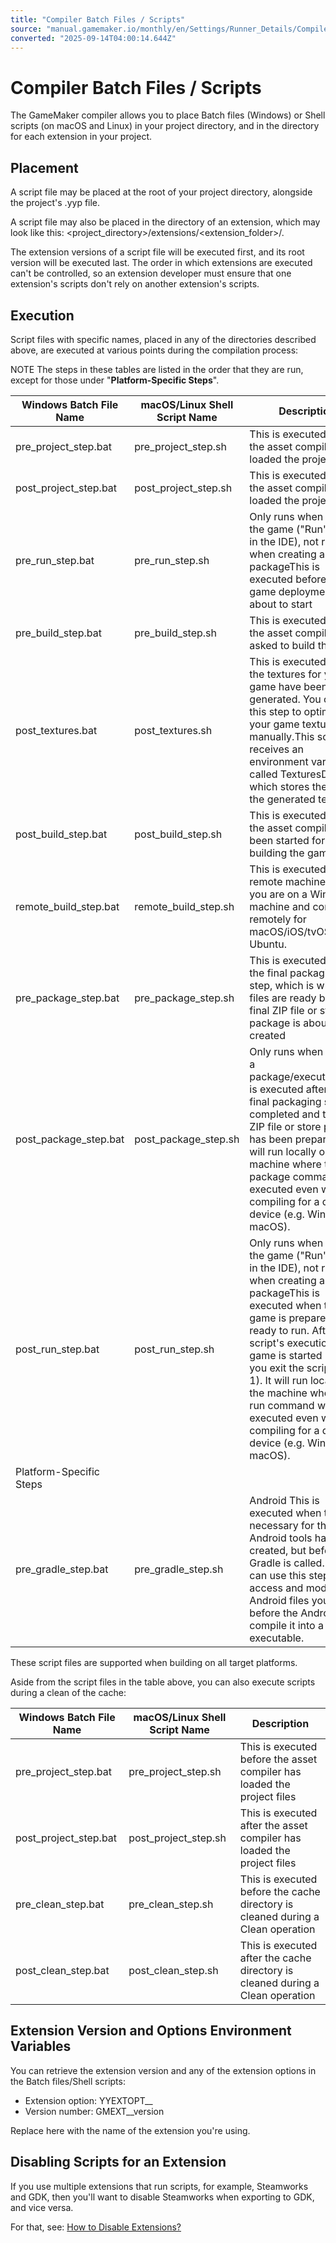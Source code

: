 ```yaml
---
title: "Compiler Batch Files / Scripts"
source: "manual.gamemaker.io/monthly/en/Settings/Runner_Details/Compiler_Batch_Files.htm"
converted: "2025-09-14T04:00:14.644Z"
---
```


# Compiler Batch Files / Scripts

The GameMaker compiler allows you to place Batch files (Windows) or Shell scripts (on macOS and Linux) in your project directory, and in the directory for each extension in your project.

## Placement

A script file may be placed at the root of your project directory, alongside the project's .yyp file.

A script file may also be placed in the directory of an extension, which may look like this: <project\_directory>/extensions/<extension\_folder>/.

The extension versions of a script file will be executed first, and its root version will be executed last. The order in which extensions are executed can't be controlled, so an extension developer must ensure that one extension's scripts don't rely on another extension's scripts.

## Execution

Script files with specific names, placed in any of the directories described above, are executed at various points during the compilation process:

NOTE The steps in these tables are listed in the order that they are run, except for those under "**Platform-Specific Steps**".

| Windows Batch File Name | macOS/Linux Shell Script Name | Description |
| --- | --- | --- |
| pre_project_step.bat | pre_project_step.sh | This is executed before the asset compiler has loaded the project files |
| post_project_step.bat | post_project_step.sh | This is executed after the asset compiler has loaded the project files |
| pre_run_step.bat | pre_run_step.sh | Only runs when testing the game ("Run" or F5 in the IDE), not run when creating a packageThis is executed before the game deployment is about to start |
| pre_build_step.bat | pre_build_step.sh | This is executed before the asset compiler is asked to build the game |
| post_textures.bat | post_textures.sh | This is executed after the textures for your game have been generated. You can use this step to optimise your game textures manually.This script receives an environment variable called TexturesDir, which stores the path to the generated textures. |
| post_build_step.bat | post_build_step.sh | This is executed after the asset compiler has been started for building the game |
| remote_build_step.bat | remote_build_step.sh | This is executed on the remote machine, when you are on a Windows machine and compiling remotely for macOS/iOS/tvOS or Ubuntu. |
| pre_package_step.bat | pre_package_step.sh | This is executed before the final packaging step, which is when all files are ready but the final ZIP file or store package is about to be created |
| post_package_step.bat | post_package_step.sh | Only runs when creating a package/executableThis is executed after the final packaging step has completed and the final ZIP file or store package has been prepared. It will run locally on the machine where the package command was executed even when compiling for a different device (e.g. Windows to macOS). |
| post_run_step.bat | post_run_step.sh | Only runs when testing the game ("Run" or F5 in the IDE), not run when creating a packageThis is executed when the game is prepared and ready to run. After the script's execution, the game is started (unless you exit the script with 1). It will run locally on the machine where the run command was executed even when compiling for a different device (e.g. Windows to macOS). |
| Platform-Specific Steps |
| pre_gradle_step.bat | pre_gradle_step.sh | Android This is executed when the files necessary for the Android tools have been created, but before Gradle is called. You can use this step to access and modify the Android files yourself, before the Android tools compile it into a final executable. |

These script files are supported when building on all target platforms.

Aside from the script files in the table above, you can also execute scripts during a clean of the cache:

| Windows Batch File Name | macOS/Linux Shell Script Name | Description |
| --- | --- | --- |
| pre_project_step.bat | pre_project_step.sh | This is executed before the asset compiler has loaded the project files |
| post_project_step.bat | post_project_step.sh | This is executed after the asset compiler has loaded the project files |
| pre_clean_step.bat | pre_clean_step.sh | This is executed before the cache directory is cleaned during a Clean operation |
| post_clean_step.bat | post_clean_step.sh | This is executed after the cache directory is cleaned during a Clean operation |

## Extension Version and Options Environment Variables

You can retrieve the extension version and any of the extension options in the Batch files/Shell scripts:

-   Extension option: YYEXTOPT\_<ExtensionName>\_<OptionName>
-   Version number: GMEXT\_<ExtensionName>\_version

Replace <ExtensionName> here with the name of the extension you're using.

## Disabling Scripts for an Extension

If you use multiple extensions that run scripts, for example, Steamworks and GDK, then you'll want to disable Steamworks when exporting to GDK, and vice versa.

For that, see: [How to Disable Extensions?](../../The_Asset_Editors/Extension_Creation/Disabling_Extensions.md)